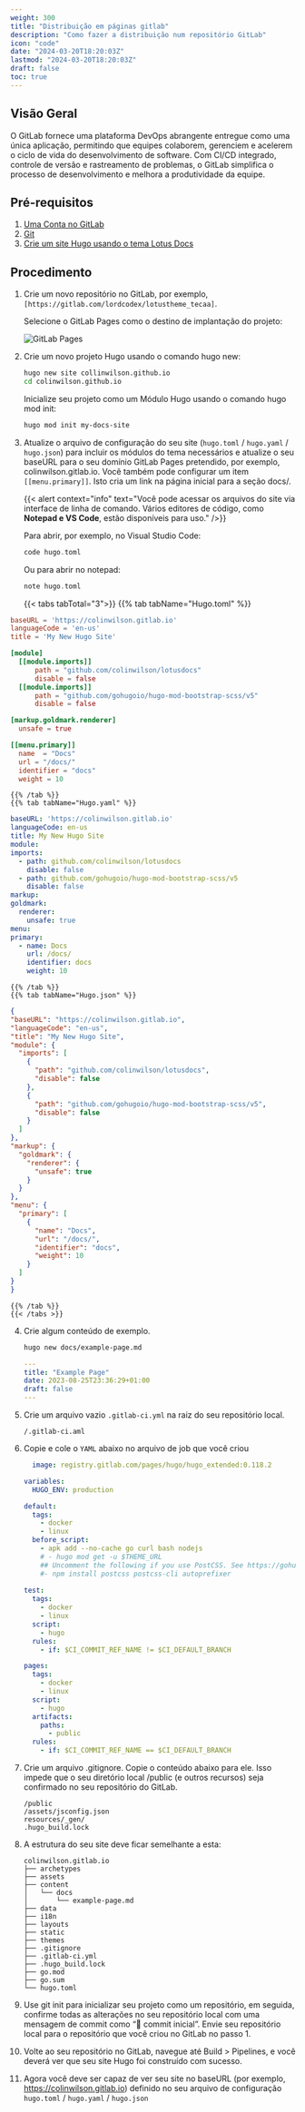 ```yaml
---
weight: 300
title: "Distribuição em páginas gitlab"
description: "Como fazer a distribuição num repositório GitLab"
icon: "code"
date: "2024-03-20T18:20:03Z"
lastmod: "2024-03-20T18:20:03Z"
draft: false
toc: true
---
```


## Visão Geral

O GitLab fornece uma plataforma DevOps abrangente entregue como uma única aplicação, permitindo que equipes colaborem, gerenciem e acelerem o ciclo de vida do desenvolvimento de software. Com CI/CD integrado, controle de versão e rastreamento de problemas, o GitLab simplifica o processo de desenvolvimento e melhora a produtividade da equipe.

## Pré-requisitos

1. [Uma Conta no GitLab](https://about.gitlab.com/)
2. [Git](https://git-scm.com/book/en/v2/Getting-Started-Installing-Git)
3. [Crie um site Hugo usando o tema Lotus Docs](https://lotusdocs.dev/docs/quickstart/#create-a-new-lotus-docs-site)

## Procedimento

  1. Crie um novo repositório no GitLab, por exemplo, `[https://gitlab.com/lordcodex/lotustheme_tecaa]`.

     Selecione o GitLab Pages como o destino de implantação do projeto:

      ![GitLab Pages](https://joaoaag.sirv.com/Images/lotus_gitlab.png "Gitlabs blank repository")

  2. Crie um novo projeto Hugo usando o comando hugo new:

      ```bash
      hugo new site collinwilson.github.io
      cd colinwilson.github.io
      ```
      Inicialize seu projeto como um Módulo Hugo usando o comando hugo mod init:

      ```bash
      hugo mod init my-docs-site
      ```

  3.  Atualize o arquivo de configuração do seu site (`hugo.toml` / `hugo.yaml` / `hugo.json`) para incluir os módulos do tema necessários e atualize o seu baseURL para o seu domínio GitLab Pages pretendido, por exemplo, colinwilson.gitlab.io. Você também pode configurar um item `[[menu.primary]]`. Isto cria um link na página inicial para a seção docs/.

      {{< alert context="info" text="Você pode acessar os arquivos do site via interface de linha de comando. Vários editores de código, como <strong>Notepad e VS Code</strong>, estão disponíveis para uso." />}}

      Para abrir, por exemplo, no Visual Studio Code:

      ```go
      code hugo.toml
      ```
      Ou para abrir no notepad:
      ```go
      note hugo.toml
      ```



      {{< tabs tabTotal="3">}}
      {{% tab tabName="Hugo.toml" %}}

  ```toml
baseURL = 'https://colinwilson.gitlab.io'
languageCode = 'en-us'
title = 'My New Hugo Site'

[module]
    [[module.imports]]
        path = "github.com/colinwilson/lotusdocs"
        disable = false
    [[module.imports]]
        path = "github.com/gohugoio/hugo-mod-bootstrap-scss/v5"
        disable = false

[markup.goldmark.renderer]
    unsafe = true

[[menu.primary]]
    name  = "Docs"
    url = "/docs/"
    identifier = "docs"
    weight = 10
```
    {{% /tab %}}
    {{% tab tabName="Hugo.yaml" %}}

  ```yaml
baseURL: 'https://colinwilson.gitlab.io'
languageCode: en-us
title: My New Hugo Site
module:
  imports:
    - path: github.com/colinwilson/lotusdocs
      disable: false
    - path: github.com/gohugoio/hugo-mod-bootstrap-scss/v5
      disable: false
markup:
  goldmark:
    renderer:
      unsafe: true
menu:
  primary:
    - name: Docs
      url: /docs/
      identifier: docs
      weight: 10
```
    {{% /tab %}}
    {{% tab tabName="Hugo.json" %}}

  ```json
{
  "baseURL": "https://colinwilson.gitlab.io",
  "languageCode": "en-us",
  "title": "My New Hugo Site",
  "module": {
    "imports": [
      {
        "path": "github.com/colinwilson/lotusdocs",
        "disable": false
      },
      {
        "path": "github.com/gohugoio/hugo-mod-bootstrap-scss/v5",
        "disable": false
      }
    ]
  },
  "markup": {
    "goldmark": {
      "renderer": {
        "unsafe": true
      }
    }
  },
  "menu": {
    "primary": [
      {
        "name": "Docs",
        "url": "/docs/",
        "identifier": "docs",
        "weight": 10
      }
    ]
  }
}
```
    {{% /tab %}}
    {{< /tabs >}}

  4. Crie algum conteúdo de exemplo.

      ```bash
      hugo new docs/example-page.md
      ```

      ```yaml
      ---
      title: "Example Page"
      date: 2023-08-25T23:36:29+01:00
      draft: false
      ---
      ```

 5.  Crie um arquivo vazio `.gitlab-ci.yml` na raiz do seu repositório local.
      ```shell
      /.gitlab-ci.aml
      ```

  6. Copie e cole o `YAML` abaixo no arquivo de job que você criou
      ```yaml
        image: registry.gitlab.com/pages/hugo/hugo_extended:0.118.2

      variables:
        HUGO_ENV: production

      default:
        tags:
          - docker
          - linux
        before_script:
          - apk add --no-cache go curl bash nodejs
          # - hugo mod get -u $THEME_URL
          ## Uncomment the following if you use PostCSS. See https://gohugo.io/hugo-pipes/postcss/
          #- npm install postcss postcss-cli autoprefixer
    
      test:
        tags:
          - docker
          - linux
        script:
          - hugo
        rules:
          - if: $CI_COMMIT_REF_NAME != $CI_DEFAULT_BRANCH

      pages:
        tags:
          - docker
          - linux
        script:
          - hugo
        artifacts:
          paths:
            - public
        rules:
          - if: $CI_COMMIT_REF_NAME == $CI_DEFAULT_BRANCH
      ```
        

  7. Crie um arquivo .gitignore. Copie o conteúdo abaixo para ele. Isso impede que o seu diretório local /public (e outros recursos) seja confirmado no seu repositório do GitLab.

      ```shell
      /public
      /assets/jsconfig.json
      resources/_gen/
      .hugo_build.lock
      ```

  8. A estrutura do seu site deve ficar semelhante a esta:
      ```shell
      colinwilson.gitlab.io
      ├── archetypes
      ├── assets
      ├── content
      │   └── docs
      │       └── example-page.md
      ├── data
      ├── i18n
      ├── layouts
      ├── static
      ├── themes
      ├── .gitignore
      ├── .gitlab-ci.yml
      ├── .hugo_build.lock
      ├── go.mod
      ├── go.sum
      └── hugo.toml
      ```

  9. Use git init para inicializar seu projeto como um repositório, em seguida, confirme todas as alterações no seu repositório local com uma mensagem de commit como “🎉 commit inicial”. Envie seu repositório local para o repositório que você criou no GitLab no passo 1.





  10. Volte ao seu repositório no GitLab, navegue até Build > Pipelines, e você deverá ver que seu site Hugo foi construído com sucesso.





  11. Agora você deve ser capaz de ver seu site no baseURL (por exemplo, https://colinwilson.gitlab.io) definido no seu arquivo de configuração `hugo.toml` / `hugo.yaml` / `hugo.json`